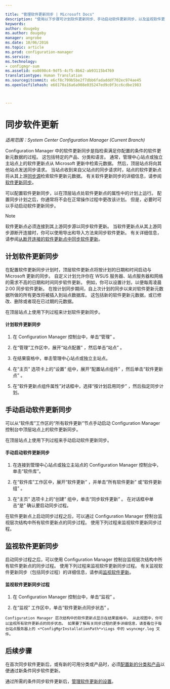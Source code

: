 ```yaml
---

title: "管理软件更新同步 | Microsoft Docs"
description: "使用以下步骤可计划软件更新同步、手动启动软件更新同步，以及监视软件更新同步。"
keywords: 
author: dougeby
ms.author: dougeby
manager: angrobe
ms.date: 10/06/2016
ms.topic: article
ms.prod: configuration-manager
ms.service: 
ms.technology:
- configmgr-sum
ms.assetid: ea8698c4-9df5-4cf5-8b62-ab93115b4769
translationtype: Human Translation
ms.sourcegitcommit: e6cf8c799b5be2f7dbb6fadadddf702ec974ae45
ms.openlocfilehash: e68170a16a6a908e035247ed9c0f3cc6cdbe1983



---
```


#  <a name="a-namebkmksumsynca-synchronize-software-updates"></a><a name="BKMK_SUMSync"></a> 同步软件更新

*适用范围：System Center Configuration Manager (Current Branch)*

 Configuration Manager 中的软件更新同步是指检索满足你配置的条件的软件更新元数据的过程。 这包括特定的产品、分类和语言。 通常，管理中心站点或独立主站点上的软件更新点从 Microsoft 更新中检索元数据。 然后，顶层站点将向其他站点发送同步请求。 当站点收到来自父站点的同步请求时，站点的软件更新点将从其上游[同步源](../plan-design/plan-for-software-updates.md#BKMK_SyncSource)检索软件更新元数据。 有关软件更新同步的详细信息，请参阅[软件更新同步](../understand/software-updates-introduction.md#BKMK_Synchronization)。

可以配置软件更新同步，以在顶层站点处软件更新点的属性中的计划上运行。 配置同步计划之后，你通常将不会在正常操作过程中更改该计划。 但是，必要时可以手动启动软件更新同步。

  > [!NOTE]  
  >  软件更新点必须连接到其上游同步源以同步软件更新。 当软件更新点从其上游同步源断开连接时，你可以使用导出和导入方法来同步软件更新。 有关详细信息，请参阅[从断开连接的软件更新点中同步软件更新](synchronize-software-updates-disconnected.md)。  

## <a name="schedule-software-updates-synchronization"></a>计划软件更新同步
在配置软件更新同步计划时，顶层软件更新点将按计划的日期和时间启动与 Microsoft 更新的同步。 自定义计划允许你在 WSUS 服务器、站点服务器和网络的需求不高的日期和时间同步软件更新。 例如，你可以设置计划，以便每周凌晨 2:00 同步软件更新。 在按计划同步期间，自上次计划的同步以来对软件更新元数据所做的所有更改将被插入到站点数据库。 这包括新的软件更新元数据，或已修改、删除或者现在已过期的元数据。

在顶层站点上使用下列过程来计划软件更新同步。  

#### <a name="to-schedule-software-updates-synchronization"></a>计划软件更新同步  

  1.  在 Configuration Manager 控制台中，单击“管理” 。  

  2.  在“管理”工作区中，展开“站点配置” ，然后单击“站点” 。  

  3.  在结果窗格中，单击管理中心站点或独立主站点。  

  4.  在“主页”  选项卡上的“设置”  组中，展开“配置站点组件” ，然后单击“软件更新点” 。  

  5.  在“软件更新点组件属性”对话框中，选择“按计划启用同步” ，然后指定同步计划。  

## <a name="manually-start-software-updates-synchronization"></a>手动启动软件更新同步
可以从“软件库”工作区的“所有软件更新”节点手动启动 Configuration Manager 控制台中顶层站点上的软件更新同步。  

在顶层站点上使用下列过程来手动启动软件更新同步。  

#### <a name="to-manually-start-software-updates-synchronization"></a>手动启动软件更新同步  

  1.  在连接到管理中心站点或独立主站点的 Configuration Manager 控制台中，单击“软件库”。  

  2.  在“软件库”工作区中，展开“软件更新”  ，并单击“所有软件更新”  或“软件更新组” 。  

  3.  在“主页”  选项卡上的“创建”  组中，单击“同步软件更新” 。 在对话框中单击“是”  确认要启动同步过程。  

   在软件更新点上启动同步过程之后，可以通过 Configuration Manager 控制台监视层次结构中所有软件更新点的同步过程。 使用下列过程来监视软件更新同步过程。  


## <a name="monitor-software-updates-synchronization"></a>监视软件更新同步
启动同步过程之后，可以使用 Configuration Manager 控制台监视层次结构中所有软件更新点的同步过程。 使用下列过程来监视软件更新同步过程。 有关监视软件更新同步（包括同步过程）的详细信息，请参阅[监视软件更新](../deploy-use/monitor-software-updates.md)。

#### <a name="to-monitor-the-software-updates-synchronization-process"></a>监视软件更新同步过程  

  1.  在 Configuration Manager 控制台中，单击“监视” 。  

  2.  在“监视”  工作区中，单击“软件更新点同步状态” 。  

    Configuration Manager 层次结构中的软件更新点显示在结果窗格中。 从此视图中，你可以监视所有软件更新点的同步状态。 如果要了解有关同步过程的更多详细信息，请查看位于每台站点服务器上的 <*ConfigMgrInstallationPath*>\Logs 中的 wsyncmgr.log 文件。  

## <a name="next-steps"></a>后续步骤
在首次同步软件更新后，或有新的可用分类或产品时，必须[配置新的分类和产品](configure-classifications-and-products.md)以便通过新条件同步软件更新。

通过所需的条件同步软件更新后，[管理软件更新的设置](manage-settings-for-software-updates.md)。  



<!--HONumber=Dec16_HO3-->


